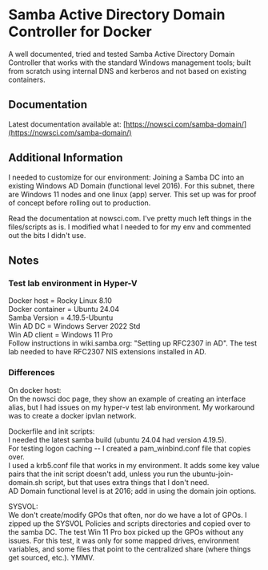 # Samba Active Directory Domain Controller for Docker

A well documented, tried and tested Samba Active Directory Domain Controller that works with the standard Windows management tools; built from scratch using internal DNS and kerberos and not based on existing containers.

## Documentation

Latest documentation available at: [https://nowsci.com/samba-domain/](https://nowsci.com/samba-domain/)


## Additional Information

I needed to customize for our environment:  Joining a Samba DC into an existing Windows AD Domain (functional level 2016).
For this subnet, there are Windows 11 nodes and one linux (app) server.  This set up was for proof of concept before rolling out to production.  
  
Read the documentation at nowsci.com.  I've pretty much left things in the files/scripts as is.  I modified what I needed to for my env and commented out the bits I didn't use.

## Notes
  
### Test lab environment in Hyper-V 
Docker host = Rocky Linux 8.10  
Docker container = Ubuntu 24.04  
Samba Version = 4.19.5-Ubuntu  
Win AD DC = Windows Server 2022 Std  
Win AD client = Windows 11 Pro  
Follow instructions in wiki.samba.org: "Setting up RFC2307 in AD".  The test lab needed to have RFC2307 NIS extensions installed in AD.  
  
   
### Differences
On docker host:  
On the nowsci doc page, they show an example of creating an interface alias, but I had issues on my hyper-v test lab environment.  My workaround was to create a docker ipvlan network.  
  
Dockerfile and init scripts:  
I needed the latest samba build (ubuntu 24.04 had version 4.19.5).  
For testing logon caching -- I created a pam_winbind.conf file that copies over.  
I used a krb5.conf file that works in my environment.  It adds some key value pairs that the init script doesn't add, unless you run the ubuntu-join-domain.sh script, but that uses extra things that I don't need.  
AD Domain functional level is at 2016; add in using the domain join options.  
   
SYSVOL:  
We don't create/modify GPOs that often, nor do we have a lot of GPOs.  I zipped up the SYSVOL Policies and scripts directories and copied over to the samba DC.  The test Win 11 Pro box picked up the GPOs without any issues.  For this test, it was only for some mapped drives, environment variables, and some files that point to the centralized share (where things get sourced, etc.).  YMMV.  
   

